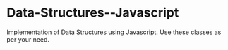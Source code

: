 # Data-Structures--Javascript
Implementation of Data Structures using Javascript. Use these classes as per your need.
